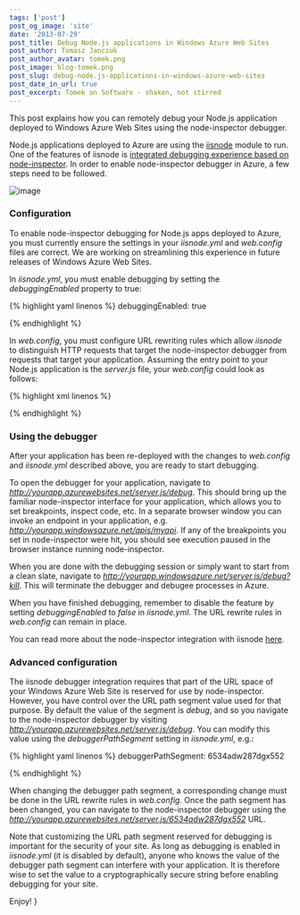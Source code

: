```yaml
---
tags: ['post']
post_og_image: 'site'
date: '2013-07-29'  
post_title: Debug Node.js applications in Windows Azure Web Sites
post_author: Tomasz Janczuk
post_author_avatar: tomek.png
post_image: blog-tomek.png
post_slug: debug-node.js-applications-in-windows-azure-web-sites
post_date_in_url: true
post_excerpt: Tomek on Software - shaken, not stirred
---
```





This post explains how you can remotely debug your Node.js application deployed to Windows Azure Web Sites using the node-inspector debugger.   

Node.js applications deployed to Azure are using the [iisnode](https://github.com/tjanczuk/iisnode) module to run. One of the features of iisnode is [integrated debugging experience based on node-inspector](http://tomasz.janczuk.org/2011/11/debug-nodejs-applications-on-windows.html). In order to enable node-inspector debugger in Azure, a few steps need to be followed.   

 ![image](http://lh6.ggpht.com/-60hsCFj4XaE/UfaLd44oOkI/AAAAAAAAD1s/gyLg7t5TT1U/image_thumb%25255B3%25255D.png?imgmax=800)   

### Configuration  

To enable node-inspector debugging for Node.js apps deployed to Azure, you must currently ensure the settings in your *iisnode.yml* and *web.config* files are correct. We are working on streamlining this experience in future releases of Windows Azure Web Sites.   

In *iisnode.yml*, you must enable debugging by setting the *debuggingEnabled* property to true:   

{% highlight yaml linenos %}
   debuggingEnabled: true
  

{% endhighlight %}





In *web.config*, you must configure URL rewriting rules which allow *iisnode* to distinguish HTTP requests that target the node-inspector debugger from requests that target your application. Assuming the entry point to your Node.js application is the *server.js* file, your *web.config* could look as follows:

{% highlight xml linenos %}
<?xml version="1.0" encoding="utf-8"?>  
<configuration>  
  <system.webServer>  
    <handlers>  
      <add name="iisnode" path="server.js" verb="*" modules="iisnode"/>  
    </handlers>  
    <rewrite>  
      <rules>  
        <rule name="NodeInspector" patternSyntax="ECMAScript" stopProcessing="true">  
          <match url="^server.js\/debug[\/]?" />  
        </rule>            
        <rule name="Application">  
          <action type="Rewrite" url="server.js"/>  
        </rule>  
      </rules>  
    </rewrite>  
  </system.webServer>  
</configuration>
  

{% endhighlight %}



### Using the debugger

After your application has been re-deployed with the changes to *web.config* and *iisnode.yml* described above, you are ready to start debugging. 

To open the debugger for your application, navigate to *http://yourapp.azurewebsites.net/server.js/debug*. This should bring up the familiar node-inspector interface for your application, which allows you to set breakpoints, inspect code, etc. In a separate browser window you can invoke an endpoint in your application, e.g. *http://yourapp.windowsazure.net/apis/myapi*. If any of the breakpoints you set in node-inspector were hit, you should see execution paused in the browser instance running node-inspector. 

When you are done with the debugging session or simply want to start from a clean slate, navigate to *http://yourapp.windowsazure.net/server.js/debug?kill*. This will terminate the debugger and debugee processes in Azure. 

When you have finished debugging, remember to disable the feature by setting *debuggingEnabled* to *false* in *iisnode.yml*. The URL rewrite rules in *web.config* can remain in place. 

You can read more about the node-inspector integration with iisnode [here](http://tomasz.janczuk.org/2011/11/debug-nodejs-applications-on-windows.html). 

### Advanced configuration

The iisnode debugger integration requires that part of the URL space of your Windows Azure Web Site is reserved for use by node-inspector. However, you have control over the URL path segment value used for that purpose. By default the value of the segment is *debug*, and so you navigate to the node-inspector debugger by visiting *http://yourapp.azurewebsites.net/server.js/debug*. You can modify this value using the *debuggerPathSegment* setting in *iisnode.yml*, e.g.:

{% highlight yaml linenos %}
debuggerPathSegment: 6534adw287dgx552
  

{% endhighlight %}



When changing the debugger path segment, a corresponding change must be done in the URL rewrite rules in *web.config*. Once the path segment has been changed, you can navigate to the node-inspector debugger using the *http://yourapp.azurewebsites.net/server.js/6534adw287dgx552* URL. 

Note that customizing the URL path segment reserved for debugging is important for the security of your site. As long as debugging is enabled in *iisnode.yml* (it is disabled by default), anyone who knows the value of the debugger path segment can interfere with your application. It is therefore wise to set the value to a cryptographically secure string before enabling debugging for your site. 

Enjoy!  }